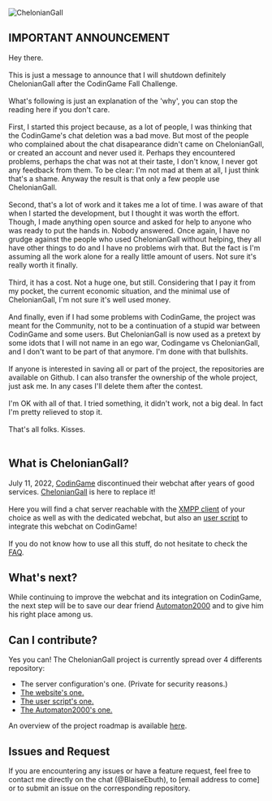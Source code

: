 ![ChelonianGall](https://repository-images.githubusercontent.com/521049286/e2f60e8b-53ac-47a5-9937-7360536c7d3a)
<h2>IMPORTANT ANNOUNCEMENT</h2>
<p>
  Hey there.<br/><br/>
  This is just a message to announce that I will shutdown definitely ChelonianGall after the CodinGame Fall Challenge.<br/><br/>
  What's following is just an explanation of the 'why', you can stop the reading here if you don't care.<br/><br/>
  First, I started this project because, as a lot of people, I was thinking that the CodinGame's chat deletion was a bad move. But most of the people who complained about the chat disapearance didn't came on ChelonianGall, or created an account and never used it. Perhaps they encountered problems, perhaps the chat was not at their taste, I don't know, I never got any feedback from them. To be clear: I'm not mad at them at all, I just think that's a shame. Anyway the result is that only a few people use ChelonianGall.<br/><br/>
  Second, that's a lot of work and it takes me a lot of time. I was aware of that when I started the development, but I thought it was worth the effort. Though, I made anything open source and asked for help to anyone who was ready to put the hands in. Nobody answered. Once again, I have no grudge against the people who used ChelonianGall without helping, they all have other things to do and I have no problems wirh that. But the fact is I'm assuming all the work alone for a really little amount of users. Not sure it's really worth it finally.<br/><br/>
  Third, it has a cost. Not a huge one, but still. Considering that I pay it from my pocket, the current economic situation, and the minimal use of ChelonianGall, I'm not sure it's well used money.<br/><br/>
  And finally, even if I had some problems with CodinGame, the project was meant for the Community, not to be a continuation of a stupid war between CodinGame and some users. But ChelonianGall is now used as a pretext by some idots that I will not name in an ego war, Codingame vs ChelonianGall, and I don't want to be part of that anymore. I'm done with that bullshits.<br/><br/>
  If anyone is interested in saving all or part of the project, the repositories are available on Github. I can also transfer the ownership of the whole project, just ask me. In any cases I'll delete them after the contest.<br/><br/>
  I'm OK with all of that. I tried something, it didn't work, not a big deal. In fact I'm pretty relieved to stop it.<br/><br/>
  That's all folks. Kisses.<br/><br/>
</p>
<h2>What is ChelonianGall?</h2>
<p>
  July 11, 2022, <a href = "https://www.codingame.com">CodinGame</a> discontinued their webchat after years of good services. <a href = "https://cheloniangall.com/">ChelonianGall</a> is here to replace it!<br/><br/>
  Here you will find a chat server reachable with the <a href = "https://xmpp.org/software/clients/">XMPP client</a> of your choice as well as with the dedicated webchat, but also an <a href="https://greasyfork.org/en/scripts/453839-cheloniangall">user script</a> to integrate this webchat on CodinGame!<br/><br/>
  If you do not know how to use all this stuff, do not hesitate to check the <a href="https://cheloniangall.com/faq.php">FAQ</a>.
</p>
<h2>What's next?</h2>
<p>
  While continuing to improve the webchat and its integration on CodinGame, the next step will be to save our dear friend <a href = "https://www.codingame.com/blog/markov-chain-automaton2000/">Automaton2000</a> and to give him his right place among us.
</p>
<h2>Can I contribute?</h2>
<p>
  Yes you can! The ChelonianGall project is currently spread over 4 differents repository:
  <ul>
      <li>The server configuration's one. (Private for security reasons.)</li>
      <li><a href="https://github.com/ChelonianGall/cheloniangall-website">The website's one.</a></li>
      <li><a href="https://github.com/ChelonianGall/ChelonianGall-extension-for-CodinGame">The user script's one.</a></li>
      <li><a href="https://github.com/ChelonianGall/cheloniangall-automaton2000">The Automaton2000's one.</a></li>
  </ul>
  An overview of the project roadmap is available <a href="https://github.com/orgs/ChelonianGall/projects/1">here</a>.<br/>
</p>
<h2>Issues and Request</h2>
<p>
  If you are encountering any issues or have a feature request, feel free to contact me directly on the chat (@BlaiseEbuth), to [email address to come] or to submit an issue on the corresponding repository.
</p>
